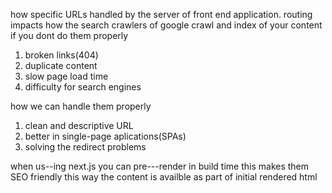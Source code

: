 how specific URLs handled by the server of front end application.
routing impacts how the search crawlers of google crawl and index of your content if you dont do them properly 
1. broken links(404)
2. duplicate content
3. slow page load time 
4. difficulty for search engines

how we can handle them properly
1. clean and descriptive URL
2. better in single-page aplications(SPAs)
3. solving the redirect problems

when us--ing next.js you can pre---render in build time this makes them SEO friendly this way the      content is availble as part of initial rendered html